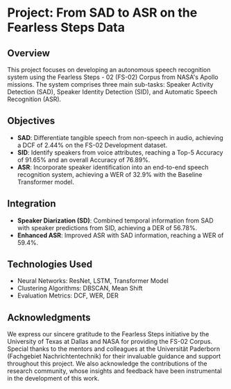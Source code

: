 Project: From SAD to ASR on the Fearless Steps Data
===================================================

Overview
--------

This project focuses on developing an autonomous speech recognition system using the Fearless Steps - 02 (FS-02) Corpus from NASA's Apollo missions. The system comprises three main sub-tasks: Speaker Activity Detection (SAD), Speaker Identity Detection (SID), and Automatic Speech Recognition (ASR).

Objectives
----------

*   **SAD**: Differentiate tangible speech from non-speech in audio, achieving a DCF of 2.44% on the FS-02 Development dataset.
*   **SID**: Identify speakers from voice attributes, reaching a Top-5 Accuracy of 91.65% and an overall Accuracy of 76.89%.
*   **ASR**: Incorporate speaker identification into an end-to-end speech recognition system, achieving a WER of 32.9% with the Baseline Transformer model.

Integration
-----------

*   **Speaker Diarization (SD)**: Combined temporal information from SAD with speaker predictions from SID, achieving a DER of 56.78%.
*   **Enhanced ASR**: Improved ASR with SAD information, reaching a WER of 59.4%.

Technologies Used
-----------------

*   Neural Networks: ResNet, LSTM, Transformer Model
*   Clustering Algorithms: DBSCAN, Mean Shift
*   Evaluation Metrics: DCF, WER, DER

Acknowledgments
-----------------
We express our sincere gratitude to the Fearless Steps initiative by the University of Texas at Dallas and NASA for providing the FS-02 Corpus. Special thanks to the mentors and colleagues at the Universität Paderborn (Fachgebiet Nachrichtentechnik) for their invaluable guidance and support throughout this project. We also acknowledge the contributions of the research community, whose insights and feedback have been instrumental in the development of this work.
